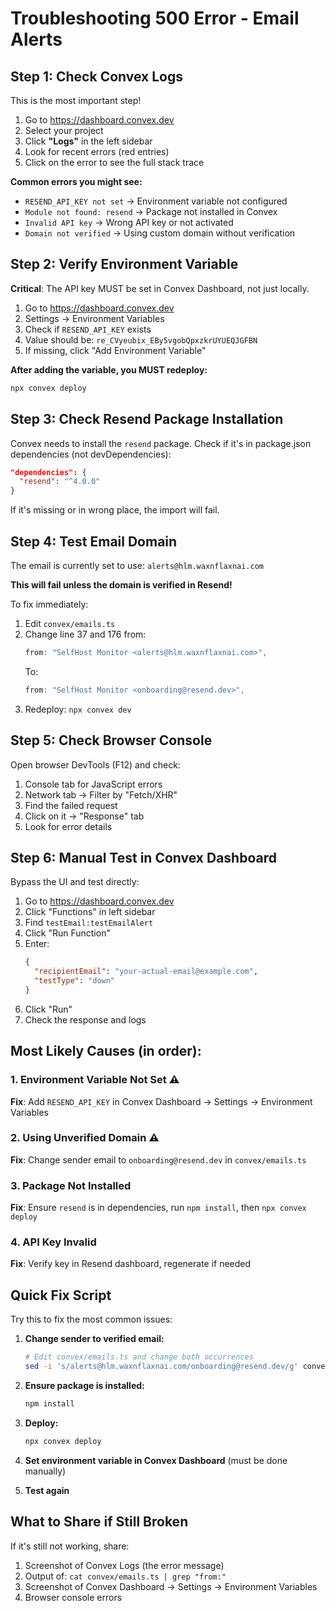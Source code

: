 # Troubleshooting 500 Error - Email Alerts

## Step 1: Check Convex Logs

This is the most important step!

1. Go to https://dashboard.convex.dev
2. Select your project
3. Click **"Logs"** in the left sidebar
4. Look for recent errors (red entries)
5. Click on the error to see the full stack trace

**Common errors you might see:**

- `RESEND_API_KEY not set` → Environment variable not configured
- `Module not found: resend` → Package not installed in Convex
- `Invalid API key` → Wrong API key or not activated
- `Domain not verified` → Using custom domain without verification

## Step 2: Verify Environment Variable

**Critical**: The API key MUST be set in Convex Dashboard, not just locally.

1. Go to https://dashboard.convex.dev
2. Settings → Environment Variables
3. Check if `RESEND_API_KEY` exists
4. Value should be: `re_CVyeubix_EBy5vgobQpxzkrUYUEQJGFBN`
5. If missing, click "Add Environment Variable"

**After adding the variable, you MUST redeploy:**
```bash
npx convex deploy
```

## Step 3: Check Resend Package Installation

Convex needs to install the `resend` package. Check if it's in package.json dependencies (not devDependencies):

```json
"dependencies": {
  "resend": "^4.0.0"
}
```

If it's missing or in wrong place, the import will fail.

## Step 4: Test Email Domain

The email is currently set to use: `alerts@hlm.waxnflaxnai.com`

**This will fail unless the domain is verified in Resend!**

To fix immediately:
1. Edit `convex/emails.ts`
2. Change line 37 and 176 from:
   ```typescript
   from: "SelfHost Monitor <alerts@hlm.waxnflaxnai.com>",
   ```
   To:
   ```typescript
   from: "SelfHost Monitor <onboarding@resend.dev>",
   ```
3. Redeploy: `npx convex dev`

## Step 5: Check Browser Console

Open browser DevTools (F12) and check:
1. Console tab for JavaScript errors
2. Network tab → Filter by "Fetch/XHR"
3. Find the failed request
4. Click on it → "Response" tab
5. Look for error details

## Step 6: Manual Test in Convex Dashboard

Bypass the UI and test directly:

1. Go to https://dashboard.convex.dev
2. Click "Functions" in left sidebar
3. Find `testEmail:testEmailAlert`
4. Click "Run Function"
5. Enter:
   ```json
   {
     "recipientEmail": "your-actual-email@example.com",
     "testType": "down"
   }
   ```
6. Click "Run"
7. Check the response and logs

## Most Likely Causes (in order):

### 1. Environment Variable Not Set ⚠️
**Fix**: Add `RESEND_API_KEY` in Convex Dashboard → Settings → Environment Variables

### 2. Using Unverified Domain ⚠️
**Fix**: Change sender email to `onboarding@resend.dev` in `convex/emails.ts`

### 3. Package Not Installed
**Fix**: Ensure `resend` is in dependencies, run `npm install`, then `npx convex deploy`

### 4. API Key Invalid
**Fix**: Verify key in Resend dashboard, regenerate if needed

## Quick Fix Script

Try this to fix the most common issues:

1. **Change sender to verified email:**
   ```bash
   # Edit convex/emails.ts and change both occurrences
   sed -i 's/alerts@hlm.waxnflaxnai.com/onboarding@resend.dev/g' convex/emails.ts
   ```

2. **Ensure package is installed:**
   ```bash
   npm install
   ```

3. **Deploy:**
   ```bash
   npx convex deploy
   ```

4. **Set environment variable in Convex Dashboard** (must be done manually)

5. **Test again**

## What to Share if Still Broken

If it's still not working, share:
1. Screenshot of Convex Logs (the error message)
2. Output of: `cat convex/emails.ts | grep "from:"`
3. Screenshot of Convex Dashboard → Settings → Environment Variables
4. Browser console errors


